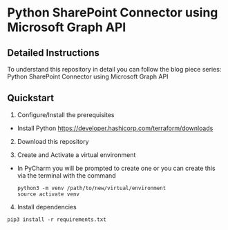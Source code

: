 # Python SharePoint Connector using Microsoft Graph API 

## Detailed Instructions
To understand this repository in detail you can follow the blog piece series: Python SharePoint Connector using Microsoft Graph API 

## Quickstart

1. Configure/Install the prerequisites 
- Install Python https://developer.hashicorp.com/terraform/downloads

2. Download this repository

3. Create and Activate a virtual environment
- In PyCharm you will be prompted to create one or you can create this via the terminal with the command
    ```
    python3 -m venv /path/to/new/virtual/environment
    source activate venv
   ```

4. Install dependencies 

  ```
  pip3 install -r requirements.txt
  ```

